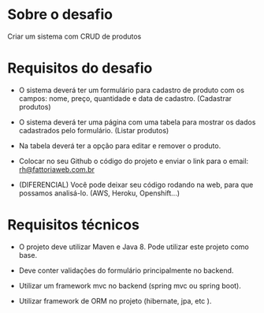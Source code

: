 # Sobre o desafio
Criar um sistema com CRUD de produtos

# Requisitos do desafio
 - O sistema deverá ter um formulário para cadastro de produto com os campos: nome, preço, quantidade e data de cadastro. (Cadastrar produtos)

 - O sistema deverá ter uma página com uma tabela para mostrar os dados cadastrados pelo formulário. (Listar produtos)

 - Na tabela deverá ter a opção para editar e remover o produto.

 - Colocar no seu Github o código do projeto e enviar o link para o email: rh@fattoriaweb.com.br

 - (DIFERENCIAL) Você pode deixar seu código rodando na web, para que possamos analisá-lo. (AWS, Heroku, Openshift...)

# Requisitos técnicos
 - O projeto deve utilizar Maven e Java 8. Pode utilizar este projeto como base.

 - Deve conter validações do formulário principalmente no backend.

 - Utilizar um framework mvc no backend (spring mvc ou spring boot).

 - Utilizar framework de ORM no projeto (hibernate, jpa, etc ).
 
